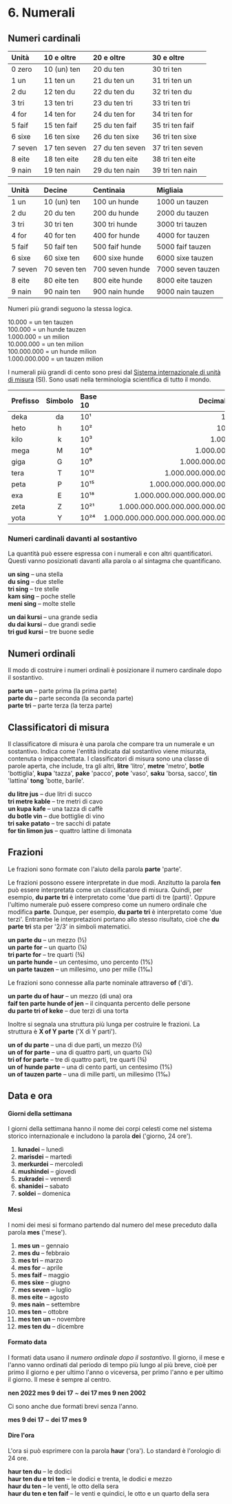 
# 6. Numerali

## Numeri cardinali

| Unità        | 10 e oltre     | 20 e oltre       | 30 e oltre         |
|:-------------|:---------------|:-----------------|:-------------------|
| 0 zero       | 10 (un) ten    | 20 du ten        | 30 tri ten         |
| 1 un         | 11 ten un      | 21 du ten un     | 31 tri ten un      |
| 2 du         | 12 ten du      | 22 du ten du     | 32 tri ten du      |
| 3 tri        | 13 ten tri     | 23 du ten tri    | 33 tri ten tri     |
| 4 for        | 14 ten for     | 24 du ten for    | 34 tri ten for     |
| 5 faif       | 15 ten faif    | 25 du ten faif   | 35 tri ten faif    |
| 6 sixe       | 16 ten sixe    | 26 du ten sixe   | 36 tri ten sixe    |
| 7 seven      | 17 ten seven   | 27 du ten seven  | 37 tri ten seven   |
| 8 eite       | 18 ten eite    | 28 du ten eite   | 38 tri ten eite    |
| 9 nain       | 19 ten nain    | 29 du ten nain   | 39 tri ten nain    |

| Unità        |  Decine        | Centinaia        | Migliaia           |
|:-------------|:---------------|:-----------------|:-------------------|
| 1 un         | 10 (un) ten    | 100 un hunde     | 1000 un tauzen     |
| 2 du         | 20 du ten      | 200 du hunde     | 2000 du tauzen     |
| 3 tri        | 30 tri ten     | 300 tri hunde    | 3000 tri tauzen    |
| 4 for        | 40 for ten     | 400 for hunde    | 4000 for tauzen    |
| 5 faif       | 50 faif ten    | 500 faif hunde   | 5000 faif tauzen   |
| 6 sixe       | 60 sixe ten    | 600 sixe hunde   | 6000 sixe tauzen   |
| 7 seven      | 70 seven ten   | 700 seven hunde  | 7000 seven tauzen  |
| 8 eite       | 80 eite ten    | 800 eite hunde   | 8000 eite tauzen   |
| 9 nain       | 90 nain ten    | 900 nain hunde   | 9000 nain tauzen   |

Numeri più grandi seguono la stessa logica.

10.000 = un ten tauzen  
100.000 = un hunde tauzen  
1.000.000 = un milion  
10.000.000 = un ten milion  
100.000.000 = un hunde milion  
1.000.000.000 = un tauzen milion

I numerali più grandi di cento sono presi dal
[Sistema internazionale di unità di misura](https://it.wikipedia.org/wiki/Sistema_internazionale_di_unit%C3%A0_di_misura) (SI).
Sono usati nella terminologia scientifica di tutto il mondo.

| Prefisso | Simbolo | Base 10 | Decimale                       |
|:---------|:-------:|:-----|----------------------------------:|
| deka     | da      | 10¹  |                                10 |
| heto     | h       | 10²  |                               100 |
| kilo     | k       | 10³  |                             1.000 |
| mega     | M       | 10⁶  |                         1.000.000 |
| giga     | G       | 10⁹  |                     1.000.000.000 |
| tera     | T       | 10¹² |                 1.000.000.000.000 |
| peta     | P       | 10¹⁵ |             1.000.000.000.000.000 |
| exa      | E       | 10¹⁸ |         1.000.000.000.000.000.000 |
| zeta     | Z       | 10²¹ |     1.000.000.000.000.000.000.000 |
| yota     | Y       | 10²⁴ | 1.000.000.000.000.000.000.000.000 |


### Numeri cardinali davanti al sostantivo

La quantità può essere espressa con i numerali e con altri quantificatori.
Questi vanno posizionati davanti alla parola o al sintagma che quantificano.

**un sing**
– una stella  
**du sing**
– due stelle  
**tri sing**
– tre stelle  
**kam sing**
– poche stelle  
**meni sing**
– molte stelle

**un dai kursi**
– una grande sedia  
**du dai kursi**
– due grandi sedie  
**tri gud kursi**
– tre buone sedie


## Numeri ordinali


Il modo di costruire i numeri ordinali è posizionare il numero cardinale dopo il sostantivo.

**parte un**
– parte prima (la prima parte)  
**parte du**
– parte seconda (la seconda parte)  
**parte tri**
– parte terza (la terza parte)


## Classificatori di misura

Il classificatore di misura è una parola che compare tra un numerale e un sostantivo.
Indica come l'entità indicata dal sostantivo viene misurata, contenuta o impacchettata.
I classificatori di misura sono una classe di parole aperta,
che include, tra gli altri,
**litre**
'litro',
**metre**
'metro',
**botle**
'bottiglia',
**kupa**
'tazza',
**pake**
'pacco',
**pote**
'vaso',
**saku**
'borsa, sacco',
**tin**
'lattina'
**tong**
'botte, barile'.

**du litre jus**
– due litri di succo  
**tri metre kable**
– tre metri di cavo  
**un kupa kafe**
– una tazza di caffè  
**du botle vin**
– due bottiglie di vino  
**tri sake patato**
– tre sacchi di patate  
**for tin limon jus**
– quattro lattine di limonata


## Frazioni

Le frazioni sono formate con l'aiuto della parola
**parte**
'parte'.

Le frazioni possono essere interpretate in due modi.
Anzitutto la parola **fen** può essere interpretata come un classificatore di misura.
Quindi, per esempio,
**du parte tri**
è interpretato come 'due parti di tre (parti)'.
Oppure l'ultimo numerale può essere compreso come un numero ordinale che modifica
**parte**.
Dunque, per esempio,
**du parte tri**
è interpretato come 'due terzi'.
Entrambe le interpretazioni portano allo stesso risultato, cioè che
**du parte tri**
sta per '2/3' in simboli matematici.

**un parte du**
– un mezzo (½)  
**un parte for**
– un quarto (¼)  
**tri parte for**
– tre quarti (¾)  
**un parte hunde**
– un centesimo, uno percento (1%)  
**un parte tauzen**
– un millesimo, uno per mille (1‰)

Le frazioni sono connesse alla parte nominale attraverso
**of**
('di').

**un parte du of haur**
– un mezzo (di una) ora  
**faif ten parte hunde of jen**
– il cinquanta percento delle persone  
**du parte tri of keke**
– due terzi di una torta


Inoltre si segnala una struttura più lunga per costruire le frazioni.
La struttura è
**X of Y parte**
('X di Y parti').

**un of du parte**
– una di due parti, un mezzo (½)  
**un of for parte**
– una di quattro parti, un quarto (¼)  
**tri of for parte**
– tre di quattro parti, tre quarti (¾)  
**un of hunde parte**
– una di cento parti, un centesimo (1%)  
**un of tauzen parte**
– una di mille parti, un millesimo (1‰)



## Data e ora

#### Giorni della settimana

I giorni della settimana hanno il nome dei corpi celesti come nel sistema storico internazionale
e includono la parola
**dei**
('giorno, 24 ore').

1. **lunadei**
   – lunedì
2. **marisdei**
   – martedì
3. **merkurdei**
   – mercoledì
4. **mushindei**
   – giovedì
5. **zukradei**
   – venerdì
6. **shanidei**
   – sabato
7. **soldei**
   – domenica

#### Mesi

I nomi dei mesi si formano partendo dal numero del mese preceduto dalla parola
**mes**
('mese').

1. **mes un**
   – gennaio
2. **mes du**
   – febbraio
3. **mes tri**
   – marzo
4. **mes for**
  – aprile
5. **mes faif**
  – maggio
6. **mes sixe**
  – giugno
7. **mes seven**
  – luglio
8. **mes eite**
  – agosto
9. **mes nain**
  – settembre
10. **mes ten**
  – ottobre
11. **mes ten un**
  – novembre
12. **mes ten du**
  – dicembre


#### Formato data

I formati data usano il *numero ordinale dopo il sostantivo*.
Il giorno, il mese e l'anno vanno ordinati dal periodo di tempo più lungo al più breve, cioè per primo il giorno e per ultimo l'anno 
o viceversa, per primo l'anno e per ultimo il giorno.
Il mese è sempre al centro.

**nen 2022 mes 9 dei 17**
~
**dei 17 mes 9 nen 2002**

Ci sono anche due formati brevi senza l'anno.

**mes 9 dei 17**
~
**dei 17 mes 9**



#### Dire l'ora

L'ora si può esprimere con la parola
**haur**
('ora').
Lo standard è l'orologio di 24 ore.

**haur ten du**
– le dodici  
**haur ten du e tri ten**
– le dodici e trenta, le dodici e mezzo  
**haur du ten**
– le venti, le otto della sera  
**haur du ten e ten faif**
– le venti e quindici, le otto e un quarto della sera

